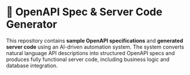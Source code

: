 # 🚀 OpenAPI Spec & Server Code Generator

This repository contains **sample OpenAPI specifications** and **generated server code** using an AI-driven automation system. The system converts natural language API descriptions into structured OpenAPI specs and produces fully functional server code, including business logic and database integration.

